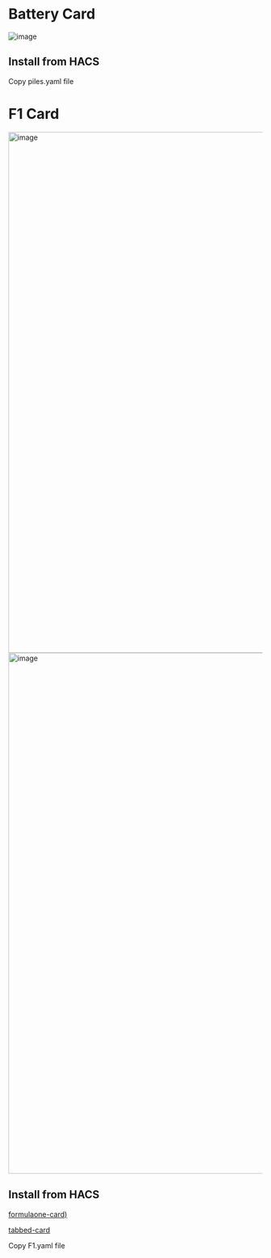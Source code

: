 
# Battery Card

![image](https://github.com/user-attachments/assets/1ad53597-1ec0-47c0-9747-d73c9c18fc7e)


## Install from HACS

Copy piles.yaml file

# F1 Card

<img width="1376" height="1032" alt="image" src="https://github.com/user-attachments/assets/d8a2dbeb-1088-4e98-8469-84d2f4cf8225" />

<img width="1376" height="1032" alt="image" src="https://github.com/user-attachments/assets/b7af0037-eea5-4360-b6e1-275449bcbcf6" />

## Install from HACS

[formulaone-card)](https://github.com/marcokreeft87/formulaone-card)

[tabbed-card](https://github.com/kinghat/tabbed-card) 

Copy F1.yaml file


